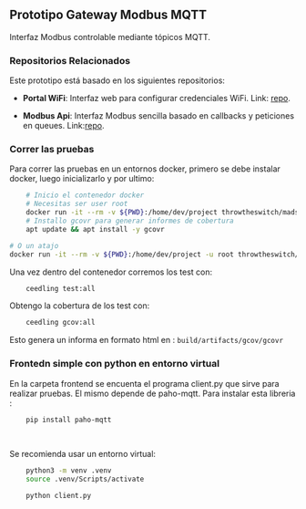 ## Prototipo Gateway Modbus MQTT

Interfaz Modbus controlable mediante tópicos MQTT.

### Repositorios Relacionados

Este prototipo está basado en los siguientes repositorios:

- **Portal WiFi**: Interfaz web para configurar credenciales WiFi. Link: [repo](https://github.com/microdevg/wifi_manager_portal.git).


- **Modbus Api**: Interfaz Modbus sencilla basado en callbacks y peticiones en queues. Link:[repo](https://github.com/microdevg/modbus_api_simple).



### Correr las pruebas


Para correr las pruebas en un entornos docker, primero se debe instalar docker, luego inicializarlo y por ultimo:
```bash
    # Inicio el contenedor docker
    # Necesitas ser user root
    docker run -it --rm -v ${PWD}:/home/dev/project throwtheswitch/madsciencelab
    # Installo gcovr para generar informes de cobertura
    apt update && apt install -y gcovr

# O un atajo
docker run -it --rm -v ${PWD}:/home/dev/project -u root throwtheswitch/madsciencelab bash -c "apt update && apt install -y gcovr && bash"


```
Una vez dentro del contenedor corremos los test con:
```bash
    ceedling test:all
```
Obtengo la cobertura de los test con:
```bash
    ceedling gcov:all
```
Esto genera un informa en formato html en : `build/artifacts/gcov/gcovr`




### Frontedn simple con python en entorno virtual

En la carpeta frontend se encuenta el programa client.py que sirve para realizar pruebas. El mismo depende de paho-mqtt.
Para instalar esta libreria :
```bash
    pip install paho-mqtt
        
        
```
Se recomienda usar un entorno virtual:
```bash
    python3 -m venv .venv
    source .venv/Scripts/activate

    python client.py
```